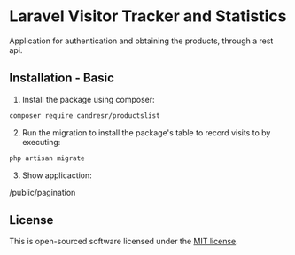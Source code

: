 # Laravel Visitor Tracker and Statistics


Application for authentication and obtaining the products, through a rest api.

## Installation - Basic
1) Install the package using composer:

```bash
composer require candresr/productslist
```

2) Run the migration to install the package's table to record visits to by executing:

```bash
php artisan migrate
```

3) Show applicaction:

<IP><project>/public/pagination

## License

This is open-sourced software licensed under the [MIT license](http://opensource.org/licenses/MIT).